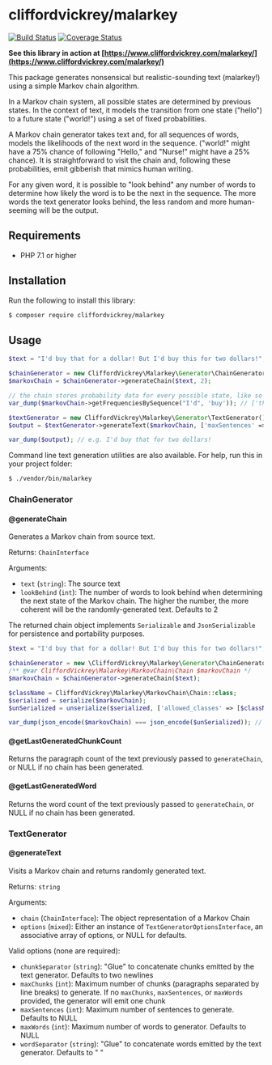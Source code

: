 # cliffordvickrey/malarkey

[![Build Status](https://travis-ci.com/cliffordvickrey/malarkey.svg?branch=master)](https://travis-ci.com/cliffordvickrey/malarkey/)
[![Coverage Status](https://coveralls.io/repos/github/cliffordvickrey/malarkey/badge.svg)](https://coveralls.io/github/cliffordvickrey/malarkey)

**See this library in action at [https://www.cliffordvickrey.com/malarkey/](https://www.cliffordvickrey.com/malarkey/)**

This package generates nonsensical but realistic-sounding text (malarkey!) using a simple Markov chain algorithm.

In a Markov chain system, all possible states are determined by previous states. In the context of text, it models the transition from one state ("hello") to a future state ("world!") using a set of fixed probabilities.

A Markov chain generator takes text and, for all sequences of words, models the likelihoods of the next word in the sequence. ("world!" might have a 75% chance of following "Hello," and "Nurse!" might have a 25% chance). It is straightforward to visit the chain and, following these probabilities, emit gibberish that mimics human writing.

For any given word, it is possible to "look behind" any number of words to determine how likely the word is to be the next in the sequence. The more words the text generator looks behind, the less random and more human-seeming will be the output.

## Requirements

* PHP 7.1 or higher

## Installation

Run the following to install this library:
```bash
$ composer require cliffordvickrey/malarkey
```

## Usage

```php
$text = "I'd buy that for a dollar! But I'd buy this for two dollars!";

$chainGenerator = new CliffordVickrey\Malarkey\Generator\ChainGenerator();
$markovChain = $chainGenerator->generateChain($text, 2);

// the chain stores probability data for every possible state, like so
var_dump($markovChain->getFrequenciesBySequence("I'd", 'buy')); // ['that' => 1, 'this' => 1]

$textGenerator = new CliffordVickrey\Malarkey\Generator\TextGenerator();
$output = $textGenerator->generateText($markovChain, ['maxSentences' => 1]);

var_dump($output); // e.g. I'd buy that for two dollars!
```

Command line text generation utilities are also available. For help, run this in your project folder:

```bash
$ ./vendor/bin/malarkey
```

### ChainGenerator

#### @generateChain
Generates a Markov chain from source text.

Returns: `ChainInterface`

Arguments:
* `text` (`string`): The source text
* `lookBehind` (`int`): The number of words to look behind when determining the next state of the Markov chain. The higher the number, the more coherent will be the randomly-generated text. Defaults to 2

The returned chain object implements `Serializable` and `JsonSerializable` for persistence and portability purposes.

```php
$text = "I'd buy that for a dollar! But I'd buy this for two dollars!";

$chainGenerator = new \CliffordVickrey\Malarkey\Generator\ChainGenerator();
/** @var CliffordVickrey\Malarkey\MarkovChain\Chain $markovChain */
$markovChain = $chainGenerator->generateChain($text);

$className = CliffordVickrey\Malarkey\MarkovChain\Chain::class;
$serialized = serialize($markovChain);
$unSerialized = unserialize($serialized, ['allowed_classes' => [$className]]);

var_dump(json_encode($markovChain) === json_encode($unSerialized)); // TRUE
```

#### @getLastGeneratedChunkCount
Returns the paragraph count of the text previously passed to `generateChain`, or NULL if no chain has been generated.

#### @getLastGeneratedWord
Returns the word count of the text previously passed to `generateChain`, or NULL if no chain has been generated.

### TextGenerator

#### @generateText
Visits a Markov chain and returns randomly generated text.

Returns: `string`

Arguments:
* `chain` (`ChainInterface`): The object representation of a Markov Chain
* `options` (`mixed`): Either an instance of `TextGeneratorOptionsInterface`, an associative array of options, or NULL for defaults.

Valid options (none are required):
* `chunkSeparator` (`string`): "Glue" to concatenate chunks emitted by the text generator. Defaults to two newlines
* `maxChunks` (`int`): Maximum number of chunks (paragraphs separated by line breaks) to generate. If no `maxChunks`, `maxSentences`, or `maxWords` provided, the generator will emit one chunk
* `maxSentences` (`int`): Maximum number of sentences to generate. Defaults to NULL
* `maxWords` (`int`): Maximum number of words to generator. Defaults to NULL
* `wordSeparator` (`string`): "Glue" to concatenate words emitted by the text generator. Defaults to " "
